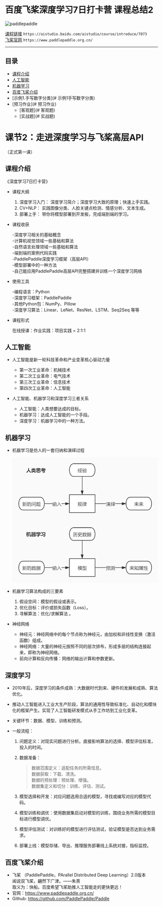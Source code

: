 # 百度飞桨深度学习7日打卡营 课程总结2
![paddlepaddle](https://paddlepaddle-org-cn.cdn.bcebos.com/paddle-site-front/favicon-128.png  "百度logo")

[课程链接](https://aistudio.baidu.com/aistudio/course/introduce/6771)	`https://aistudio.baidu.com/aistudio/course/introduce/7073`  
[飞桨官网](https://www.paddlepaddle.org.cn/)	`https://www.paddlepaddle.org.cn/`   

****
## 目录
* [课程介绍](#课程介绍)
* [人工智能](#人工智能)
* [机器学习](#机器学习)
* [百度飞桨介绍](#百度飞桨介绍)
* [示例1.手写数字分类](# 示例1手写数字分类)
* [预习作业](# 预习作业)
    * [客观题](# 客观题)
    * [实战题](# 实战题)

# 课节2：走进深度学习与飞桨高层API
（正式第一课）
## 课程介绍
《深度学习7日打卡营》
* 课程大纲  

    1. 深度学习入门：    深度学习简介；深度学习大致的原理；快速上手实践。  
    2. CV+NLP：  实践图像分类、人脸关键点检测、情感分析、文本生成。  
    3. 部署上手：    带你将模型部署到开发板，完成端到端的学习。  
* 课程收获  

    -深度学习相关的基础概念  
    -计算机视觉领域一些基础和算法  
    -自然语言处理领域一些基础和算法  
    -端到端的案例代码实践  
    -PaddlePaddle深度学习框架（高层APl）   
    -模型部署中的一种方法  
    -自己能应用PaddlePaddle高层API完整搭建并训练一个深度学习网络  
* 使用工具  

    -编程语言：Python  
    -深度学习框架：PaddlePaddle  
    -其他Python包：NumPy、Pillow  
    -深度学习算法：Linear、LeNet、ResNet、LSTM、Seq2Seq 等等  
* 课程形式  

    在线授课：作业实践：项目实践 = 2:1:1  

## 人工智能
* 人工智能是新一轮科技革命和产业变革核心驱动力量    

    * 第一次工业革命：机械技术  
    * 第二次工业革命：电气技术  
    * 第三次工业革命：信息技术  
    * 第四次工业革命：人工智能  

* 人工智能、机器学习和深度学习三者关系  

    * 人工智能：人类想要达成的目标。
    * 机器学习：达成人工智能的一个手段。
    * 深度学习：机器学习中的一种方法。

## 机器学习
* 机器学习是仿人的一套归纳和演绎过程  

  ![pic1](/materials/pic1.jpg)
  
* 机器学习算法构成的三要素  

    1. 假设空间：模型的假设或表示。  
    2. 优化目标：评价或损失函数（Loss）。  
    3. 寻解算法：优化/求解算法 。 
    
* 神经网络
   * 神经元：神经网络中的每个节点称为神经元，由加权和非线性变换（激活函数）组成。    
   * 神经网络：大量的神经元按照不同的层次排布，形成多层的结构连接起来，即称为神经网络。  
   * 前向计算和反向传播：网络的输出计算和参数更新。   
   
## 深度学习 
* 2010年后，深度学习的条件成熟：大数据时代到来、硬件的发展和成熟、算法优化。
* 推动人工智能进入工业大生产阶段，算法的通用性导致标准化、自动化和模块化的框架产生。实现了人工智能研发模式从手工作坊到工业化变革。
* 关键环节：数据、模型、训练和预测。
* 一般流程：  

   1. 问题定义：对现实问题进行分析。直接影响算法的选择、模型评估标准，投入的时间。  
   
   2. 数据准备：  
         > 数据范围定义：适配任务的所需信息。  
         > 数据获取：下载、清洗。  
         > 数据的预处理：预处理、增强。  
         > 数据集定义和切分：训练、评估、测试。    
         
   3. 模型选择和开发：对应问题选用合适的模型，寻找或编写对应的模型代码。 
    
   4. 模型训练和调优：使用数据集启动对模型的训练，围绕业务所需的模型目标进行模型调优。  
   
   5. 模型评估测试：对训练好的模型进行评估测试，验证模型是否达到业务需求。  
   
   6. 部署上线：模型存储、导出、推理服务部署线上系统对接，指标监控。  
   
## 百度飞桨介绍

* 飞桨 （PaddlePaddle，PArallel Distributed Deep Learning）2.0版本   
      闻说双飞桨，翩然下广津。——朱熹  
      取义为：快船。百度希望飞桨助推人工智能走的更快更远！
* 官网：https://www.paddlepaddle.org.cn/
* Github:	https://github.com/PaddlePaddle/Paddle





